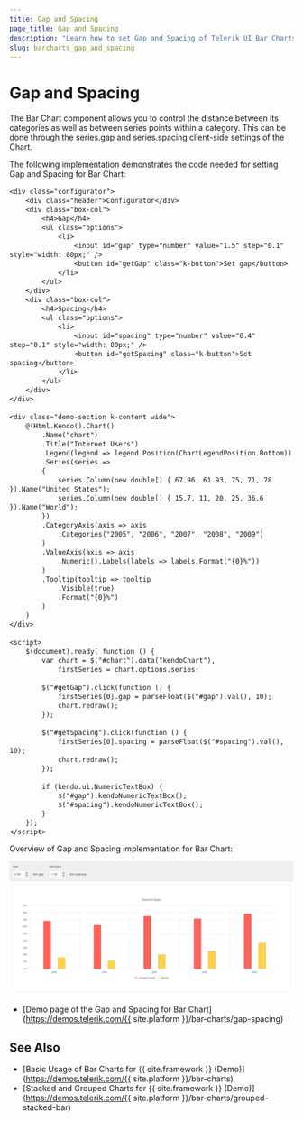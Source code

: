 ```yaml
---
title: Gap and Spacing
page_title: Gap and Spacing
description: "Learn how to set Gap and Spacing of Telerik UI Bar Charts component for {{ site.framework }}."
slug: barcharts_gap_and_spacing
---
```


# Gap and Spacing

The Bar Chart component allows you to control the distance between its categories as well as between series points within a category. This can be done through the series.gap and series.spacing client-side settings of the Chart.

The following implementation demonstrates the code needed for setting Gap and Spacing for Bar Chart:

```HtmlHelper
<div class="configurator">
    <div class="header">Configurator</div>
    <div class="box-col">
        <h4>Gap</h4>
        <ul class="options">
            <li>
                <input id="gap" type="number" value="1.5" step="0.1" style="width: 80px;" />
                <button id="getGap" class="k-button">Set gap</button>
            </li>
        </ul>
    </div>
    <div class="box-col">
        <h4>Spacing</h4>
        <ul class="options">
            <li>
                <input id="spacing" type="number" value="0.4" step="0.1" style="width: 80px;" />
                <button id="getSpacing" class="k-button">Set spacing</button>
            </li>
        </ul>
    </div>
</div>

<div class="demo-section k-content wide">
    @(Html.Kendo().Chart()
        .Name("chart")
        .Title("Internet Users")
        .Legend(legend => legend.Position(ChartLegendPosition.Bottom))
        .Series(series =>
        {
            series.Column(new double[] { 67.96, 61.93, 75, 71, 78 }).Name("United States");
            series.Column(new double[] { 15.7, 11, 20, 25, 36.6 }).Name("World");
        })
        .CategoryAxis(axis => axis
            .Categories("2005", "2006", "2007", "2008", "2009")
        )
        .ValueAxis(axis => axis
            .Numeric().Labels(labels => labels.Format("{0}%"))
        )
        .Tooltip(tooltip => tooltip
            .Visible(true)
            .Format("{0}%")
        )
    )
</div>

<script>
    $(document).ready( function () {
        var chart = $("#chart").data("kendoChart"),
            firstSeries = chart.options.series;

        $("#getGap").click(function () {
            firstSeries[0].gap = parseFloat($("#gap").val(), 10);
            chart.redraw();
        });

        $("#getSpacing").click(function () {
            firstSeries[0].spacing = parseFloat($("#spacing").val(), 10);
            chart.redraw();
        });

        if (kendo.ui.NumericTextBox) {
            $("#gap").kendoNumericTextBox();
            $("#spacing").kendoNumericTextBox();
        }
    });
</script>
```

Overview of Gap and Spacing implementation for Bar Chart:

![Gap and Spacing](images/gapAndSpacing.png)

* [Demo page of the Gap and Spacing for Bar Chart](https://demos.telerik.com/{{ site.platform }}/bar-charts/gap-spacing)

## See Also
* [Basic Usage of Bar Charts for {{ site.framework }} (Demo)](https://demos.telerik.com/{{ site.platform }}/bar-charts)
* [Stacked and Grouped Charts for {{ site.framework }} (Demo)](https://demos.telerik.com/{{ site.platform }}/bar-charts/grouped-stacked-bar)
